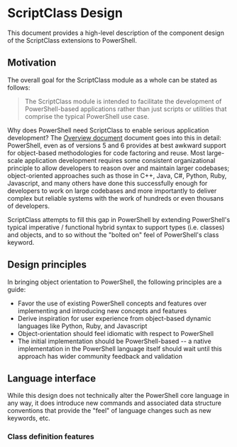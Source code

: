 ScriptClass Design
==================

This document provides a high-level description of the component design of the ScriptClass
extensions to PowerShell.

## Motivation

The overall goal for the ScriptClass module as a whole can be stated as follows:

> The ScriptClass module is intended to facilitate the development of PowerShell-based applications rather than just scripts or utilities that comprise the typical PowerShell use case.

Why does PowerShell need ScriptClass to enable serious application development? The [Overview document](https://github.com/adamedx/scriptclass/blob/master/docs/Overview.md) document goes into this in detail: PowerShell, even as of versions 5 and 6 provides at best awkward support for object-based methodologies for code factoring and reuse. Most large-scale application development requires some consistent organizational principle to allow developers to reason over and maintain larger codebases; object-oriented approaches such as those in C++, Java, C#, Python, Ruby, Javascript, and many others have done this successfully enough for developers to work on large codebases and more importantly to deliver complex but reliable systems with the work of hundreds or even thousans of developers.

ScriptClass attempts to fill this gap in PowerShell by extending PowerShell's typical imperative / functional hybrid syntax to support types (i.e. classes) and objects, and to so without the "bolted on" feel of PowerShell's class keyword.

## Design principles

In bringing object orientation to PowerShell, the following principles are a guide:

* Favor the use of existing PowerShell concepts and features over implementing and introducing new concepts and features
* Derive inspiration for user experience from object-based dynamic languages like Python, Ruby, and Javascript
* Object-orientation should feel idiomatic with respect to PowerShell
* The initial implementation should be PowerShell-based -- a native implementation in the PowerShell language itself should wait until this approach has wider community feedback and validation



## Language interface

While this design does not technically alter the PowerShell core language in any way, it does introduce new commands and associated data structure conventions that provide the "feel" of language changes such as new keywords, etc.

### Class definition features

